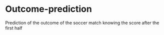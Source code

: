 # Outcome-prediction
Prediction of the outcome of the soccer match knowing the score after the first half
